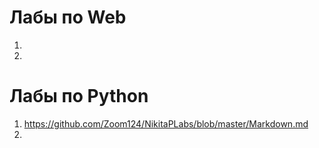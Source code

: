 # Лабы по Web
1.
2.
# Лабы по Python
1. https://github.com/Zoom124/NikitaPLabs/blob/master/Markdown.md
2.
